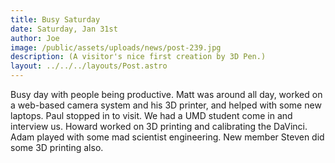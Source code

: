 ```yaml
---
title: Busy Saturday
date: Saturday, Jan 31st
author: Joe
image: /public/assets/uploads/news/post-239.jpg
description: (A visitor's nice first creation by 3D Pen.)
layout: ../../../layouts/Post.astro
---
```


Busy day with people being productive. Matt was around all day, worked on a web-based camera system and his 3D printer,  and helped with some new laptops.  Paul stopped in to visit.  We had a UMD student come in and interview us. Howard worked on 3D printing and calibrating the DaVinci. Adam played with some mad scientist engineering. New member Steven did some 3D printing also.
